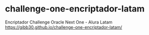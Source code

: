 # challenge-one-encriptador-latam
Encriptador Challenge Oracle Next One - Alura Latam
https://gibb30.github.io/challenge-one-encriptador-latam/
